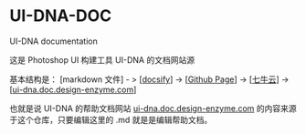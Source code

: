 # UI-DNA-DOC
UI-DNA documentation 



这是 Photoshop UI 构建工具 UI-DNA 的文档网站源

基本结构是：
[markdown 文件] - > [[docsify](docsify.js.org)] -> [[Github Page](https://nullice.github.io/UI-DNA-DOC/)] -> [[七牛云](iduz7kp.qiniudns.com)] -> [[ui-dna.doc.design-enzyme.com](ui-dna.doc.design-enzyme.com)] 

也就是说 UI-DNA 的帮助文档网站 [ui-dna.doc.design-enzyme.com](ui-dna.doc.design-enzyme.com) 的内容来源于这个仓库，只要编辑这里的 .md 就是是编辑帮助文档。





